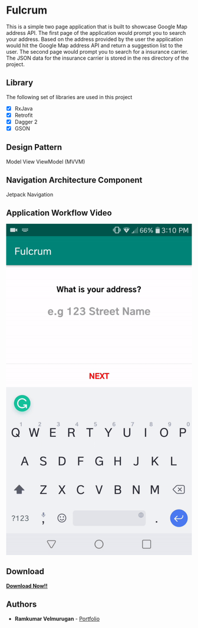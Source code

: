 # Fulcrum

This is a simple two page application that is built to showcase Google Map address API. The first page of the application would prompt you to search your address. Based on the address provided by the user the application would hit the Google Map address API and return a suggestion list to the user. The second page would prompt you to search for a insurance carrier. The JSON data for the insurance carrier is stored in the res directory of the project. 

## Library
The following set of libraries are used in this project

- [x] RxJava
- [x] Retrofit
- [x] Dagger 2
- [x] GSON

## Design Pattern
 Model View ViewModel (MVVM)

## Navigation Architecture Component
Jetpack Navigation

## Application Workflow Video
![](sample_video.gif)

## Download
<strong>
<a href="https://github.com/spkdroid/Fulcrum/blob/master/app-debug.apk">Download Now!!</a>
</strong>

## Authors

* **Ramkumar Velmurugan** - <a href="http://www.spkdroid.com/CV/">Portfolio</a>

